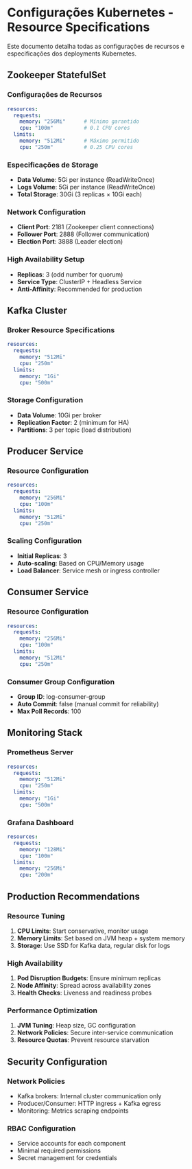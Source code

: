 # Configurações Kubernetes - Resource Specifications

Este documento detalha todas as configurações de recursos e especificações dos deployments Kubernetes.

## Zookeeper StatefulSet

### Configurações de Recursos
```yaml
resources:
  requests:
    memory: "256Mi"      # Mínimo garantido
    cpu: "100m"          # 0.1 CPU cores
  limits:
    memory: "512Mi"      # Máximo permitido
    cpu: "250m"          # 0.25 CPU cores
```

### Especificações de Storage
- **Data Volume**: 5Gi per instance (ReadWriteOnce)
- **Logs Volume**: 5Gi per instance (ReadWriteOnce)
- **Total Storage**: 30Gi (3 replicas × 10Gi each)

### Network Configuration
- **Client Port**: 2181 (Zookeeper client connections)
- **Follower Port**: 2888 (Follower communication)
- **Election Port**: 3888 (Leader election)

### High Availability Setup
- **Replicas**: 3 (odd number for quorum)
- **Service Type**: ClusterIP + Headless Service
- **Anti-Affinity**: Recommended for production

## Kafka Cluster

### Broker Resource Specifications
```yaml
resources:
  requests:
    memory: "512Mi"
    cpu: "250m"
  limits:
    memory: "1Gi"
    cpu: "500m"
```

### Storage Configuration
- **Data Volume**: 10Gi per broker
- **Replication Factor**: 2 (minimum for HA)
- **Partitions**: 3 per topic (load distribution)

## Producer Service

### Resource Configuration
```yaml
resources:
  requests:
    memory: "256Mi"
    cpu: "100m"
  limits:
    memory: "512Mi"
    cpu: "250m"
```

### Scaling Configuration
- **Initial Replicas**: 3
- **Auto-scaling**: Based on CPU/Memory usage
- **Load Balancer**: Service mesh or ingress controller

## Consumer Service

### Resource Configuration
```yaml
resources:
  requests:
    memory: "256Mi"
    cpu: "100m"
  limits:
    memory: "512Mi"
    cpu: "250m"
```

### Consumer Group Configuration
- **Group ID**: log-consumer-group
- **Auto Commit**: false (manual commit for reliability)
- **Max Poll Records**: 100

## Monitoring Stack

### Prometheus Server
```yaml
resources:
  requests:
    memory: "512Mi"
    cpu: "250m"
  limits:
    memory: "1Gi"
    cpu: "500m"
```

### Grafana Dashboard
```yaml
resources:
  requests:
    memory: "128Mi"
    cpu: "100m"
  limits:
    memory: "256Mi"
    cpu: "200m"
```

## Production Recommendations

### Resource Tuning
1. **CPU Limits**: Start conservative, monitor usage
2. **Memory Limits**: Set based on JVM heap + system memory
3. **Storage**: Use SSD for Kafka data, regular disk for logs

### High Availability
1. **Pod Disruption Budgets**: Ensure minimum replicas
2. **Node Affinity**: Spread across availability zones
3. **Health Checks**: Liveness and readiness probes

### Performance Optimization
1. **JVM Tuning**: Heap size, GC configuration
2. **Network Policies**: Secure inter-service communication
3. **Resource Quotas**: Prevent resource starvation

## Security Configuration

### Network Policies
- Kafka brokers: Internal cluster communication only
- Producer/Consumer: HTTP ingress + Kafka egress
- Monitoring: Metrics scraping endpoints

### RBAC Configuration
- Service accounts for each component
- Minimal required permissions
- Secret management for credentials
